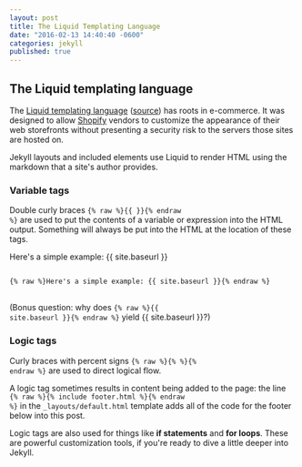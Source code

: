 ```yaml
---
layout: post
title: The Liquid Templating Language
date: "2016-02-13 14:40:40 -0600"
categories: jekyll
published: true
---
```


## The Liquid templating language

The [Liquid templating language][liquid] ([source][shop]) has roots in e-commerce. It was designed to allow [Shopify][shopify] vendors to customize the appearance of their web storefronts without presenting a security risk to the servers those sites are hosted on.

Jekyll layouts and included elements use Liquid to render HTML using the markdown that a site's author provides.

### Variable tags

Double curly braces <code class="filter">{% raw %}{{ }}{% endraw %}</code> are used to put the contents of a variable or expression into the HTML output. Something will always be put into the HTML at the location of these tags.

Here's a simple example: {{ site.baseurl }}

<pre>
<code class="filter">
{% raw %}Here's a simple example: {{ site.baseurl }}{% endraw %}
</code>
</pre>

(Bonus question: why does <code class="filter">{% raw %}{{ site.baseurl }}{% endraw %}</code> yield {{ site.baseurl }}?)

### Logic tags

Curly braces with percent signs <code class="filter">{% raw %}{%  %}{% endraw %}</code> are used to direct logical flow.

A logic tag sometimes results in content being added to the page: the line <code class="filter">{% raw %}{% include footer.html %}{% endraw %}</code> in the `_layouts/default.html` template adds all of the code for the footer below into this post.

Logic tags are also used for things like **if statements** and **for loops**. These are powerful customization tools, if you're ready to dive a little deeper into Jekyll.


[liquid]: http://liquidmarkup.org/
[shop]: https://github.com/Shopify/liquid
[shopify]: https://www.shopify.com/
